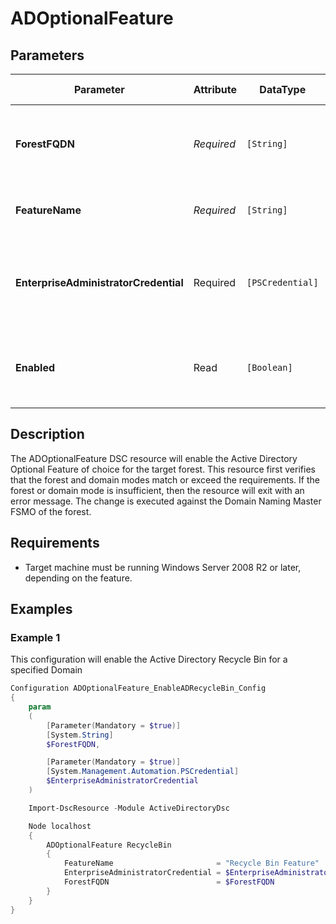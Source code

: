 ﻿# ADOptionalFeature

## Parameters

| Parameter                             | Attribute  | DataType         | Description                                                         | Allowed Values |
| ------------------------------------- | ---------- | ---------------- | ------------------------------------------------------------------- | -------------- |
| **ForestFQDN**                        | *Required* | `[String]`       | Specifies the target Active Directory forest for the change.        |                |
| **FeatureName**                       | *Required* | `[String]`       | Specifies the feature to be activated                               |                |
| **EnterpriseAdministratorCredential** | Required   | `[PSCredential]` | Specifies the user account credentials to use to perform this task. |                |
| **Enabled**                           | Read       | `[Boolean]`      | Shows the current state of the feature i.e. enabled or not          |                |

## Description

The ADOptionalFeature DSC resource will enable the Active Directory Optional Feature of choice for the target forest.
This resource first verifies that the forest and domain modes match or exceed the requirements.  If the forest or domain mode
is insufficient, then the resource will exit with an error message.  The change is executed against the
Domain Naming Master FSMO of the forest.

## Requirements

* Target machine must be running Windows Server 2008 R2 or later, depending on the feature.

## Examples

### Example 1

This configuration will enable the Active Directory Recycle Bin for a
specified Domain

```powershell
Configuration ADOptionalFeature_EnableADRecycleBin_Config
{
    param
    (
        [Parameter(Mandatory = $true)]
        [System.String]
        $ForestFQDN,

        [Parameter(Mandatory = $true)]
        [System.Management.Automation.PSCredential]
        $EnterpriseAdministratorCredential
    )

    Import-DscResource -Module ActiveDirectoryDsc

    Node localhost
    {
        ADOptionalFeature RecycleBin
        {
            FeatureName                       = "Recycle Bin Feature"
            EnterpriseAdministratorCredential = $EnterpriseAdministratorCredential
            ForestFQDN                        = $ForestFQDN
        }
    }
}
```

